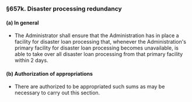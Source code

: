 ### §657k. Disaster processing redundancy
#### (a) In general
* The Administrator shall ensure that the Administration has in place a facility for disaster loan processing that, whenever the Administration's primary facility for disaster loan processing becomes unavailable, is able to take over all disaster loan processing from that primary facility within 2 days.

#### (b) Authorization of appropriations
* There are authorized to be appropriated such sums as may be necessary to carry out this section.